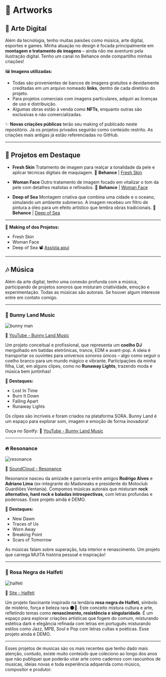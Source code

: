 # 🎨 **Artworks**

## 📁 Arte Digital

Além da tecnologia, tenho muitas paixões como música, arte digital, esportes e games. Minha atuação no design é focada principalmente em **montagem e tratamento de imagens** – ainda não me aventurei pela ilustração digital. Tenho um canal no Behance onde compartilho minhas criações!

🖼️ **Imagens utilizadas:**

* Todas são provenientes de bancos de imagens gratuitos e devidamente creditadas em um arquivo nomeado **links**, dentro de cada diretório do projeto.
* Para projetos comerciais com imagens particulares, adquiri as licenças de uso e distribuição.
* Algumas obras estão à venda como **NFTs**, enquanto outras são exclusivas e não comercializadas.

✨ **Novas criações públicas** terão seu making of publicado neste repositório. Já os projetos privados seguirão como conteúdo restrito. As criações mais antigas já estão referenciadas no GitHub.

---

## 🌟 **Projetos em Destaque**

* **Fresh Skin**
  Tratamento de imagem para realçar a tonalidade da pele e aplicar técnicas digitais de maquiagem.
  🔗 **Behance** | [Fresh Skin](https://www.behance.net/gallery/134615461/Fresh-Skin)

* **Woman Face**
  Outro tratamento de imagem focado em vitalizar o tom da pele com detalhes realistas e refinados.
  🔗 **Behance** | [Woman Face](https://www.behance.net/portfolio/editor?project_id=134640771)

* **Deep of Sea**
  Montagem criativa que combina uma cidade e o oceano, simulando um ambiente submerso. A imagem recebeu um filtro de pintura a óleo para um efeito artístico que lembra obras tradicionais.
  🔗 **Behance** | [Deep of Sea](https://www.behance.net/gallery/134615691/deep-of-the-Sea)

---

🎥 **Making of dos Projetos:**

* Fresh Skin
* Woman Face
* Deep of Sea
  📽️ [Assista aqui](https://www.youtube.com/watch?v=pfV35_w7foY&t=715s)

---

## 🎶 **Música**

Além da arte digital, tenho uma conexão profunda com a música, participando de projetos sonoros que misturam criatividade, emoção e experimentação.
Todas as músicas são autorais. Se houver algum interesse entre em contato comigo.

---

### 🐰 **Bunny Land Music**

![bunny man](https://i.postimg.cc/52cLnzbr/1743041184380.jpg)

🔗 [YouTube - Bunny Land Music](https://www.youtube.com/channel/UCK0tu4XpTVzdLzENaROY5cQ)

Um projeto conceitual e profissional, que representa um **coelho DJ** mergulhado em batidas eletrônicas, trance, EDM e avant-pop. A ideia é transportar os ouvintes para universos sonoros únicos – algo como seguir o coelho branco para um mundo mágico e vibrante. Participações da minha filha, Liat, em alguns clipes, como no **Runaway Lights**, trazendo moda e música bem juntinhas!

🎵 **Destaques:**

* Lost In Time
* Burn It Down
* Falling Apart
* Runaway Lights

Os clipes são incríveis e foram criados na plataforma SORA. Bunny Land é um espaço para explorar som, imagem e emoção de forma inovadora!

Ouça no Spotfy: 🔗 [YouTube - Bunny Land Music](https://artists.landr.com/056870599052)

---

### 🔥 **Resonance**

![resonance](https://i.postimg.cc/1tYN6nvJ/upscalemedia-transformed-1.jpg)

🔗 [SoundCloud - Resonance](https://soundcloud.com/neo-resonance/sets/echoes-of-redemption)

Resonance nasceu da amizade e parceria entre amigos **Rodrigo Alves** e **Adriano Lima** (ex-integrante do Madsneaks e presidente do Motoclub Guardiões Ventania). Compomos músicas autorais que misturam **rock alternativo, hard rock e baladas introspectivas**, com letras profundas e poderosas. Esse projeto ainda é DEMO.

💫 **Destaques:**

* New Dawn
* Traces of Us
* Worn Away
* Breaking Point
* Scars of Tomorrow

As músicas falam sobre superação, luta interior e renascimento. Um projeto que carrega MUITA história pessoal e inspiração!

---

### 🌹 **Rosa Negra de Halfeti**

![halfeti](https://i.postimg.cc/d057PZcw/Cover.png)

🔗 [Site - Halfeti](https://agencylk7.wixsite.com/halfeti)

Um projeto fascinante inspirado na lendária **rosa negra de Halfeti**, símbolo de mistério, força e beleza rara 🌑🌹. Este conceito mistura cultura e arte, refletindo temas como **renascimento, resistência e singularidade**. É um espaço para explorar criações artísticas que fogem do comum, misturando estética dark e elegância refinada com letras em português misturando estilos como Jazz, MPB, Soul e Pop com letras cultas e poéticas. Esse projeto ainda é DEMO.

--- 

Esses projetos de musicas são os mais recentes que tenho dado mais atenção, contudo, existe muito conteúdo que coleciono ao longo dos anos que não publiquei que poderão virar arte como cadernos com rascunhos de musicas, ideias novas e toda experiência adquerida como músico, compositor e produtor.

